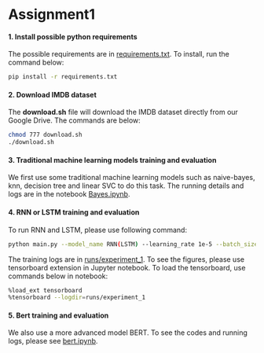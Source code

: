 # Assignment1

#### 1. Install possible python requirements

The possible requirements are in [requirements.txt](./requirements.txt). To install, run the command below:

```bash
pip install -r requirements.txt
```

#### 2. Download IMDB dataset

The **download.sh** file will download the IMDB dataset directly from our Google Drive. The commands are below:

```bash
chmod 777 download.sh
./download.sh
```

#### 3. Traditional machine learning models training and evaluation

We first use some traditional machine learning models such as naive-bayes, knn, decision tree and linear SVC to do this task. The running details and logs are in the notebook [Bayes.ipynb](./Bayes.ipynb).

#### 4. RNN or LSTM training and evaluation

To run RNN and LSTM, please use following command:

```bash
python main.py --model_name RNN(LSTM) --learning_rate 1e-5 --batch_size 32 --num_layers 1 --embedding_dim 512 --epochs 20 --hidden_dim 64 --bidirectional True
```

The training logs are in [runs/experiment_1](./runs/experiment_1). To see the figures, please use tensorboard extension in Jupyter notebook. To load the tensorboard, use commands below in notebook:

```bash
%load_ext tensorboard
%tensorboard --logdir=runs/experiment_1
```

#### 5. Bert training and evaluation

We also use a more advanced model BERT. To see the codes and running logs, please see [bert.ipynb](./bert.ipynb).



